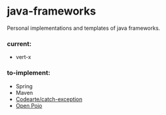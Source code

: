 # java-frameworks
Personal implementations and templates of java frameworks.

### current:
* vert-x

### to-implement:
* Spring
* Maven
* [Codearte/catch-exception](https://github.com/Codearte/catch-exception)
* [Open Pojo](https://github.com/oshoukry/openpojo)
